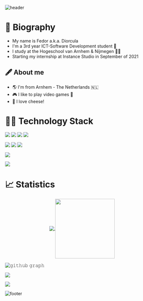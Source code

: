 ![header](https://capsule-render.vercel.app/api?height=250&type=waving&&color=112D4E&section=header&text=Welcome%20🖖!&fontColor=DBE2EF)

# 📓 Biography
- My name is Fedor a.k.a. Diorcula
- I'm a 3rd year ICT-Software Development student :robot:
- I study at the Hogeschool van Arnhem & Nijmegen :man_technologist:
- Starting my internship at Instance Studio in September of 2021

## 🖋️ About me 
- :earth_americas: I'm from Arnhem - The Netherlands 🇳🇱
- :video_game: I like to play video games :space_invader:
- :cheese: I love cheese!

# 👨‍💻 Technology Stack
![](https://img.shields.io/badge/OS-Linux-informational?style=flat&logo=Linux&logoColor=white&color=2bbc8a)
![](https://img.shields.io/badge/OS-Windows-informational?style=flat&logo=Windows&logoColor=white&color=2bbc8a)
![](https://img.shields.io/badge/Editor-Visual%20Studio%20Code-informational?style=flat&logo=Visual%20Studio%20Code&logoColor=white&color=2bbc8a)
![](https://img.shields.io/badge/Editor-IntelliJ%20IDEA-informational?style=flat&logo=IntelliJ%20IDEA&logoColor=white&color=2bbc8a)

![](https://img.shields.io/badge/Language-Java-informational?style=flat&logo=Java&logoColor=white&color=2bbc8a)
![](https://img.shields.io/badge/Language-Csharp-informational?style=flat&logo=Csharp&logoColor=white&color=2bbc8a)
![](https://img.shields.io/badge/Language-HTML/CSS-informational?style=flat&logo=HMTL&logoColor=white&color=2bbc8a)

![](https://img.shields.io/badge/Shell-Bash-informational?style=flat&logo=official-bash-logo&logoColor=white&color=2bbc8a)

![](https://img.shields.io/badge/Tools-MSSQLServer-informational?style=flat&logo=MSSQLServer&logoColor=white&color=2bbc8a)


# 📈 Statistics
<p align="center">
  <a href="https://github.com/diorcula">
    <img align="center" src="https://github-readme-stats.vercel.app/api?username=diorcula&show_icons=true&hide_border=true&title_color=DBE2EF&amp&icon_color=DBE2EF&amp&text_color=DBE2EF&amp&bg_color=112D4E&count_private=true&include_all_commits=true"/>
  </a>
  
  <a href="https://github.com/diorcula">
    <img align="center" height="195px" src="https://github-readme-stats.vercel.app/api/top-langs/?username=diorcula&text_color=DBE2EF&bg_color=112D4E&title_color=DBE2EF&langs_count=15&layout=compact&hide_border=true" />
  </a>
</p>
</details>

![𝚐𝚒𝚝𝚑𝚞𝚋 𝚐𝚛𝚊𝚙𝚑](https://activity-graph.herokuapp.com/graph?username=diorcula&theme=react-dark&hide_border=true&area=true)

<a href="https://wakatime.com"><img src="https://wakatime.com/share/@ed4746a7-cb09-4f4d-827d-6878009e1cfd/2ec31be1-c576-46bc-b912-24ee8d6961da.png" /></a>

<img src="https://wakatime.com/share/@ed4746a7-cb09-4f4d-827d-6878009e1cfd/20738297-a082-4d0b-8388-da15d96c8fea.svg"></img>

![footer](https://capsule-render.vercel.app/api?type=waving&color=112D4E&section=footer)
